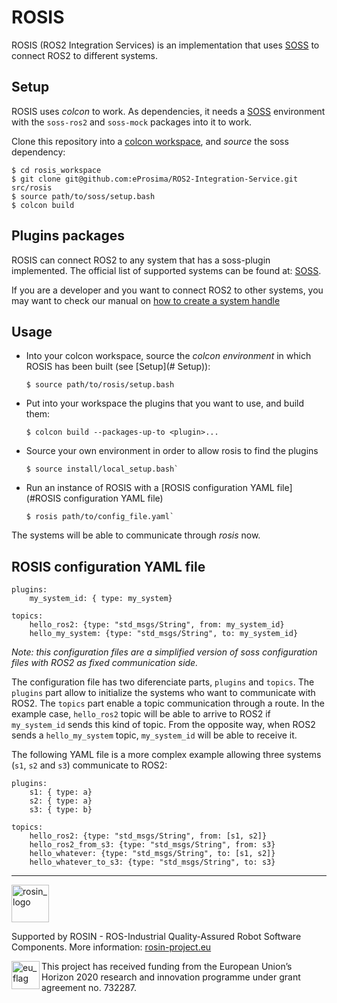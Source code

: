 # ROSIS
ROSIS (ROS2 Integration Services) is an implementation that uses [SOSS][soss] to connect ROS2 to different systems.

## Setup
ROSIS uses *colcon* to work.
As dependencies, it needs a [SOSS][soss] environment with the `soss-ros2` and `soss-mock` packages into it to work.

Clone this repository into a [colcon workspace][colcon], and *source* the soss dependency:

```
$ cd rosis_workspace
$ git clone git@github.com:eProsima/ROS2-Integration-Service.git src/rosis
$ source path/to/soss/setup.bash
$ colcon build
```

## Plugins packages
ROSIS can connect ROS2 to any system that has a soss-plugin implemented.
The official list of supported systems can be found at: [SOSS][soss].

If you are a developer and you want to connect ROS2 to other systems,
you may want to check our manual on [how to create a system handle](docs/CreatingSH.md)

## Usage
* Into your colcon workspace, source the *colcon environment* in which ROSIS has been built (see [Setup](# Setup)):
  ```
  $ source path/to/rosis/setup.bash
  ```

* Put into your workspace the plugins that you want to use, and build them:
  ```
  $ colcon build --packages-up-to <plugin>...
  ```

* Source your own environment in order to allow rosis to find the plugins
  ```
  $ source install/local_setup.bash`
  ```

* Run an instance of ROSIS with a [ROSIS configuration YAML file](#ROSIS configuration YAML file)
  ```
  $ rosis path/to/config_file.yaml`
  ```

The systems will be able to communicate through *rosis* now.

## ROSIS configuration YAML file
```
plugins:
    my_system_id: { type: my_system}

topics:
    hello_ros2: {type: "std_msgs/String", from: my_system_id}
    hello_my_system: {type: "std_msgs/String", to: my_system_id}
```

*Note: this configuration files are a simplified version of soss configuration files with ROS2 as fixed communication side.*

The configuration file has two diferenciate parts, `plugins` and `topics`.
The `plugins` part allow to initialize the systems who want to communicate with ROS2.
The `topics` part enable a topic communication through a route.
In the example case, `hello_ros2` topic will be able to arrive to ROS2 if `my_system_id` sends this kind of topic.
From the opposite way, when ROS2 sends a `hello_my_system` topic, `my_system_id` will be able to receive it.

The following YAML file is a more complex example allowing three systems (`s1`, `s2` and `s3`) communicate to ROS2:
```
plugins:
    s1: { type: a}
    s2: { type: a}
    s3: { type: b}

topics:
    hello_ros2: {type: "std_msgs/String", from: [s1, s2]}
    hello_ros2_from_s3: {type: "std_msgs/String", from: s3}
    hello_whatever: {type: "std_msgs/String", to: [s1, s2]}
    hello_whatever_to_s3: {type: "std_msgs/String", to: s3}
```

---

<!--
    ROSIN acknowledgement from the ROSIN press kit
    @ https://github.com/rosin-project/press_kit
-->

<a href="http://rosin-project.eu">
  <img src="http://rosin-project.eu/wp-content/uploads/rosin_ack_logo_wide.png"
       alt="rosin_logo" height="60" >
</a>

Supported by ROSIN - ROS-Industrial Quality-Assured Robot Software Components.
More information: <a href="http://rosin-project.eu">rosin-project.eu</a>

<img src="http://rosin-project.eu/wp-content/uploads/rosin_eu_flag.jpg"
     alt="eu_flag" height="45" align="left" >

This project has received funding from the European Union’s Horizon 2020
research and innovation programme under grant agreement no. 732287.

[colcon]: https://index.ros.org/doc/ros2/Tutorials/Colcon-Tutorial/#create-a-workspace
[ros2]: https://index.ros.org/doc/ros2
[soss]: https://github.com/osrf/soss_v2
[fiware]: https://www.fiware.org/
